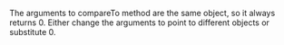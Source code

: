 The arguments to compareTo method are the same object, so it always returns 0.
Either change the arguments to point to different objects or substitute 0.

